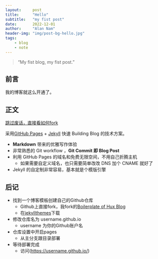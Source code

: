 ```yaml
---
layout:     post
title:      "Hello"
subtitle:   "my fist post"
date:       2022-12-01
author:     "Alan Nam"
header-img: "img/post-bg-hello.jpg"
tags:
    - blog
    - note
---
```




> “My fist blog, my fist post.”


## 前言

我的博客就这么开通了。

## 正文
[跳过废话，直接看如何fork ](#build)


采用[GitHub Pages](https://pages.github.com/) + [Jekyll](http://jekyllrb.com/) 快速 Building Blog 的技术方案。


* **Markdown** 带来的优雅写作体验
* 非常熟悉的 Git workflow ，**Git Commit 即 Blog Post**
* 利用 GitHub Pages 的域名和免费无限空间，不用自己折腾主机
	* 如果需要自定义域名，也只需要简单改改 DNS 加个 CNAME 就好了
* Jekyll 的自定制非常容易，基本就是个模版引擎



<p id = "build"></p>

## 后记
* 找到一个博客模板创建自己的Github仓库
    * Github上直接fork，我fork的[Boilerplate of Hux Blog](https://github.com/Huxpro/huxblog-boilerplate)
    * 在[jekyllthemes](http://jekyllthemes.org/)下载
* 修改仓库名为 username.github.io
    * username 为你的Github账户名
* 仓库设置中开启pages
    * 从主分支跟目录部署
* 等待部署完成
    * 访问(https://username.github.io/)



